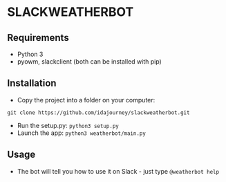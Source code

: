 # SLACKWEATHERBOT

## Requirements

  - Python 3
  - pyowm, slackclient (both can be installed with pip)
  

## Installation

  - Copy the project into a folder on your computer:

`git clone https://github.com/idajourney/slackweatherbot.git`

  - Run the setup.py: `python3 setup.py`
  - Launch the app: `python3 weatherbot/main.py`
  
## Usage

  - The bot will tell you how to use it on Slack - just type `@weatherbot help`